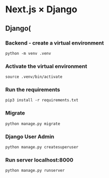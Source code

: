 # Next.js × Django 

## Django(

### Backend - create a virtual environment
```
python -m venv .venv
```

### Activate the virtual environment
```
source .venv/bin/activate
```

### Run the requirements
```
pip3 install -r requirements.txt

```
### Migrate
```
python manage.py migrate
```

### Django User Admin
```
python manage.py createsuperuser
```

### Run server localhost:8000
```
python manage.py runserver
```
